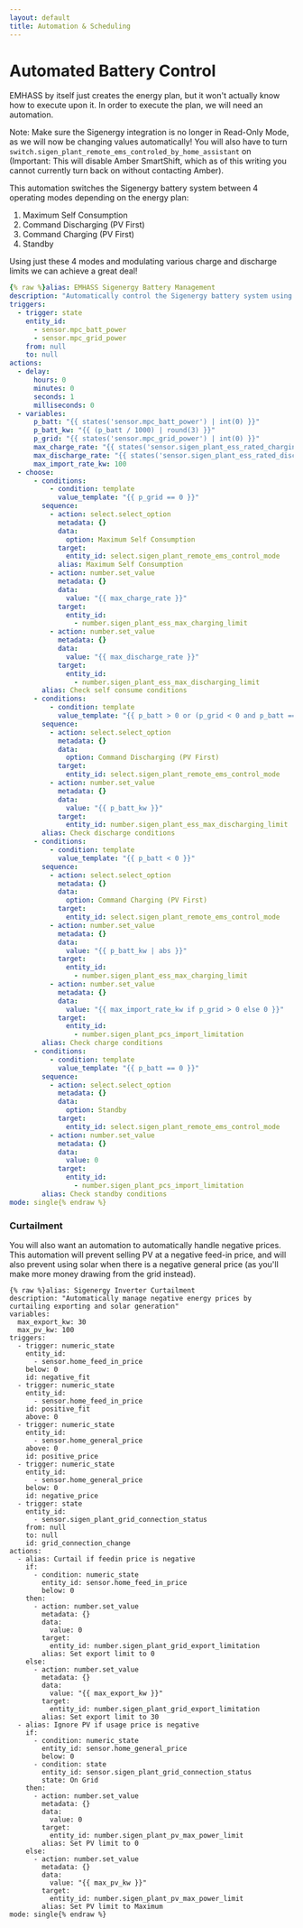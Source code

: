 ```yaml
---
layout: default
title: Automation & Scheduling
---
```


# Automated Battery Control

EMHASS by itself just creates the energy plan, but it won't actually know how to execute upon it. In
order to execute the plan, we will need an automation.

Note: Make sure the Sigenergy integration is no longer in Read-Only Mode, as we will now be changing
values automatically! You will also have to turn
`switch.sigen_plant_remote_ems_controled_by_home_assistant` on (Important: This will disable Amber
SmartShift, which as of this writing you cannot currently turn back on without contacting Amber).

This automation switches the Sigenergy battery system between 4 operating modes depending on the
energy plan:

1. Maximum Self Consumption
2. Command Discharging (PV First)
3. Command Charging (PV First)
4. Standby

Using just these 4 modes and modulating various charge and discharge limits we can achieve a great deal!

```yaml
{% raw %}alias: EMHASS Sigenergy Battery Management
description: "Automatically control the Sigenergy battery system using the EMHASS energy plan"
triggers:
  - trigger: state
    entity_id:
      - sensor.mpc_batt_power
      - sensor.mpc_grid_power
    from: null
    to: null
actions:
  - delay:
      hours: 0
      minutes: 0
      seconds: 1
      milliseconds: 0
  - variables:
      p_batt: "{{ states('sensor.mpc_batt_power') | int(0) }}"
      p_batt_kw: "{{ (p_batt / 1000) | round(3) }}"
      p_grid: "{{ states('sensor.mpc_grid_power') | int(0) }}"
      max_charge_rate: "{{ states('sensor.sigen_plant_ess_rated_charging_power') | float(0) }}"
      max_discharge_rate: "{{ states('sensor.sigen_plant_ess_rated_discharging_power') | float(0) }}"
      max_import_rate_kw: 100
  - choose:
      - conditions:
          - condition: template
            value_template: "{{ p_grid == 0 }}"
        sequence:
          - action: select.select_option
            metadata: {}
            data:
              option: Maximum Self Consumption
            target:
              entity_id: select.sigen_plant_remote_ems_control_mode
            alias: Maximum Self Consumption
          - action: number.set_value
            metadata: {}
            data:
              value: "{{ max_charge_rate }}"
            target:
              entity_id:
                - number.sigen_plant_ess_max_charging_limit
          - action: number.set_value
            metadata: {}
            data:
              value: "{{ max_discharge_rate }}"
            target:
              entity_id:
                - number.sigen_plant_ess_max_discharging_limit
        alias: Check self consume conditions
      - conditions:
          - condition: template
            value_template: "{{ p_batt > 0 or (p_grid < 0 and p_batt == 0) }}"
        sequence:
          - action: select.select_option
            metadata: {}
            data:
              option: Command Discharging (PV First)
            target:
              entity_id: select.sigen_plant_remote_ems_control_mode
          - action: number.set_value
            metadata: {}
            data:
              value: "{{ p_batt_kw }}"
            target:
              entity_id: number.sigen_plant_ess_max_discharging_limit
        alias: Check discharge conditions
      - conditions:
          - condition: template
            value_template: "{{ p_batt < 0 }}"
        sequence:
          - action: select.select_option
            metadata: {}
            data:
              option: Command Charging (PV First)
            target:
              entity_id: select.sigen_plant_remote_ems_control_mode
          - action: number.set_value
            metadata: {}
            data:
              value: "{{ p_batt_kw | abs }}"
            target:
              entity_id:
                - number.sigen_plant_ess_max_charging_limit
          - action: number.set_value
            metadata: {}
            data:
              value: "{{ max_import_rate_kw if p_grid > 0 else 0 }}"
            target:
              entity_id:
                - number.sigen_plant_pcs_import_limitation
        alias: Check charge conditions
      - conditions:
          - condition: template
            value_template: "{{ p_batt == 0 }}"
        sequence:
          - action: select.select_option
            metadata: {}
            data:
              option: Standby
            target:
              entity_id: select.sigen_plant_remote_ems_control_mode
          - action: number.set_value
            metadata: {}
            data:
              value: 0
            target:
              entity_id:
                - number.sigen_plant_pcs_import_limitation
        alias: Check standby conditions
mode: single{% endraw %}
```

### Curtailment

You will also want an automation to automatically handle negative prices. This automation will prevent selling PV at a negative feed-in price, and will also prevent using solar when there is a negative general price (as you'll make more money drawing from the grid instead).

```
{% raw %}alias: Sigenergy Inverter Curtailment
description: "Automatically manage negative energy prices by curtailing exporting and solar generation"
variables:
  max_export_kw: 30
  max_pv_kw: 100
triggers:
  - trigger: numeric_state
    entity_id:
      - sensor.home_feed_in_price
    below: 0
    id: negative_fit
  - trigger: numeric_state
    entity_id:
      - sensor.home_feed_in_price
    id: positive_fit
    above: 0
  - trigger: numeric_state
    entity_id:
      - sensor.home_general_price
    above: 0
    id: positive_price
  - trigger: numeric_state
    entity_id:
      - sensor.home_general_price
    below: 0
    id: negative_price
  - trigger: state
    entity_id:
      - sensor.sigen_plant_grid_connection_status
    from: null
    to: null
    id: grid_connection_change
actions:
  - alias: Curtail if feedin price is negative
    if:
      - condition: numeric_state
        entity_id: sensor.home_feed_in_price
        below: 0
    then:
      - action: number.set_value
        metadata: {}
        data:
          value: 0
        target:
          entity_id: number.sigen_plant_grid_export_limitation
        alias: Set export limit to 0
    else:
      - action: number.set_value
        metadata: {}
        data:
          value: "{{ max_export_kw }}"
        target:
          entity_id: number.sigen_plant_grid_export_limitation
        alias: Set export limit to 30
  - alias: Ignore PV if usage price is negative
    if:
      - condition: numeric_state
        entity_id: sensor.home_general_price
        below: 0
      - condition: state
        entity_id: sensor.sigen_plant_grid_connection_status
        state: On Grid
    then:
      - action: number.set_value
        metadata: {}
        data:
          value: 0
        target:
          entity_id: number.sigen_plant_pv_max_power_limit
        alias: Set PV limit to 0
    else:
      - action: number.set_value
        metadata: {}
        data:
          value: "{{ max_pv_kw }}"
        target:
          entity_id: number.sigen_plant_pv_max_power_limit
        alias: Set PV limit to Maximum
mode: single{% endraw %}
```

